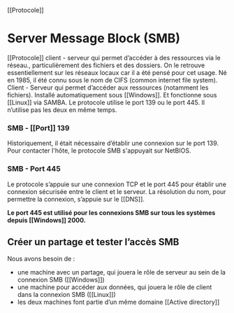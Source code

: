 [[Protocole]]
# Server Message Block (SMB)
[[Protocole]] client - serveur qui permet d’accéder à des ressources via le réseau., particulièrement des fichiers et des dossiers.
On le retrouve essentiellement sur les réseaux locaux car il a été pensé pour cet usage.
Né en 1985, il été connu sous le nom de CIFS (common internet file system).
Client - Serveur qui permet d’accéder aux ressources (notamment les fichiers).
Installé automatiquement sous [[Windows]]. Et fonctionne sous [[Linux]] via SAMBA.
Le protocole utilise le port 139 ou le port 445. Il n’utilise pas les deux en même temps.

### SMB - [[Port]] 139
Historiquement, il était nécessaire d’établir une connexion sur le port 139. Pour contacter l'hôte, le protocole SMB s'appuyait sur NetBIOS.

### SMB - Port 445
Le protocole s’appuie sur une connexion TCP et le port 445 pour établir une connexion sécurisée entre le client et le serveur. La résolution du nom, pour permettre la connexion, s’appuie sur le [[DNS]].

**Le port 445 est utilisé pour les connexions SMB sur tous les systèmes depuis [[Windows]] 2000.**

## Créer un partage et tester l’accès SMB
Nous avons besoin de :
- une machine avec un partage, qui jouera le rôle de serveur au sein de la connexion SMB ([[Windows]])
- une machine pour accéder aux données, qui jouera le rôle de client dans la connexion SMB ([[Linux]])
- les deux machines font partie d’un même domaine [[Active directory]]